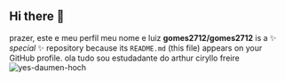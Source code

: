 ## Hi there 👋
prazer, este e meu perfil
meu nome e luiz **gomes2712/gomes2712** is a ✨ _special_ ✨ repository because its `README.md` (this file) appears on your GitHub profile.
ola tudo sou  estudadante do arthur ciryllo freire
![yes-daumen-hoch](https://github.com/user-attachments/assets/902898fc-c8f8-4e12-9fc0-bbdaec5a8592)
